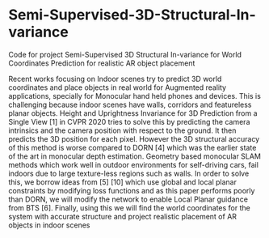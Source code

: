 # Semi-Supervised-3D-Structural-In-variance

Code for project 
Semi-Supervised 3D Structural In-variance for World Coordinates Prediction for realistic AR object placement

Recent works focusing on Indoor scenes try to predict 3D world coordinates and place objects in real world for Augmented reality applications, specially for Monocular hand held phones and devices. This is challenging because indoor scenes have walls, corridors and featureless planar objects. Height and Uprightness Invariance for 3D Prediction from a Single View [1] in CVPR 2020 tries to solve this by predicting the camera intrinsics and the camera position with respect to the ground. It then predicts the 3D position for each pixel. However the 3D structural accuracy of this method is worse compared to DORN [4] which was the earlier state of the art in monocular depth estimation. Geometry based monocular SLAM methods which work well in outdoor environments for self-driving cars, fail indoors due to large texture-less regions such as walls. In order to solve this, we borrow ideas from [5] [10] which use global and local planar constraints by modifying loss functions and as this paper performs poorly than DORN, we will modify the network to enable Local Planar guidance from BTS [6]. Finally, using this we will find the world coordinates for the system with accurate structure and project realistic placement of AR objects in indoor scenes